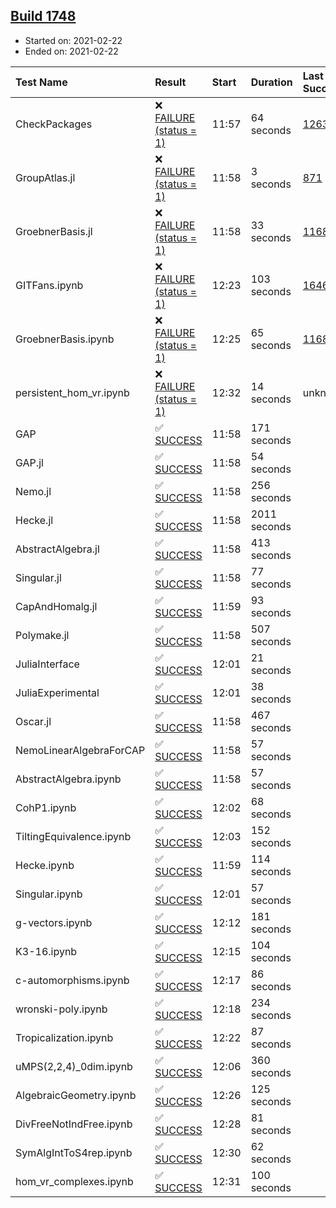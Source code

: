 ## [Build 1748](https://oscarci.mathematik.uni-kl.de/job/oscar-stable/1748/)

* Started on: 2021-02-22
* Ended on: 2021-02-22

| Test Name    | Result | Start | Duration | Last Success | First Failure |
|:-------------|:-------|:------|:---------|:-------------|:--------------|
| CheckPackages | ❌ [FAILURE (status = 1)](https://oscarci.mathematik.uni-kl.de/job/oscar-stable/1748/artifact/logs/build-1748/CheckPackages.log) | 11:57 | 64 seconds | [1263](https://oscarci.mathematik.uni-kl.de/job/oscar-stable/1263/) | [1264](https://oscarci.mathematik.uni-kl.de/job/oscar-stable/1264/) |
| GroupAtlas.jl | ❌ [FAILURE (status = 1)](https://oscarci.mathematik.uni-kl.de/job/oscar-stable/1748/artifact/logs/build-1748/GroupAtlas.jl.log) | 11:58 | 3 seconds | [871](https://oscarci.mathematik.uni-kl.de/job/oscar-stable/871/) | [872](https://oscarci.mathematik.uni-kl.de/job/oscar-stable/872/) |
| GroebnerBasis.jl | ❌ [FAILURE (status = 1)](https://oscarci.mathematik.uni-kl.de/job/oscar-stable/1748/artifact/logs/build-1748/GroebnerBasis.jl.log) | 11:58 | 33 seconds | [1168](https://oscarci.mathematik.uni-kl.de/job/oscar-stable/1168/) | [1169](https://oscarci.mathematik.uni-kl.de/job/oscar-stable/1169/) |
| GITFans.ipynb | ❌ [FAILURE (status = 1)](https://oscarci.mathematik.uni-kl.de/job/oscar-stable/1748/artifact/logs/build-1748/GITFans.ipynb.log) | 12:23 | 103 seconds | [1646](https://oscarci.mathematik.uni-kl.de/job/oscar-stable/1646/) | [1647](https://oscarci.mathematik.uni-kl.de/job/oscar-stable/1647/) |
| GroebnerBasis.ipynb | ❌ [FAILURE (status = 1)](https://oscarci.mathematik.uni-kl.de/job/oscar-stable/1748/artifact/logs/build-1748/GroebnerBasis.ipynb.log) | 12:25 | 65 seconds | [1168](https://oscarci.mathematik.uni-kl.de/job/oscar-stable/1168/) | [1169](https://oscarci.mathematik.uni-kl.de/job/oscar-stable/1169/) |
| persistent_hom_vr.ipynb | ❌ [FAILURE (status = 1)](https://oscarci.mathematik.uni-kl.de/job/oscar-stable/1748/artifact/logs/build-1748/persistent_hom_vr.ipynb.log) | 12:32 | 14 seconds | unknown | unknown |
| GAP | ✅ [SUCCESS](https://oscarci.mathematik.uni-kl.de/job/oscar-stable/1748/artifact/logs/build-1748/GAP.log) | 11:58 | 171 seconds |  |  |
| GAP.jl | ✅ [SUCCESS](https://oscarci.mathematik.uni-kl.de/job/oscar-stable/1748/artifact/logs/build-1748/GAP.jl.log) | 11:58 | 54 seconds |  |  |
| Nemo.jl | ✅ [SUCCESS](https://oscarci.mathematik.uni-kl.de/job/oscar-stable/1748/artifact/logs/build-1748/Nemo.jl.log) | 11:58 | 256 seconds |  |  |
| Hecke.jl | ✅ [SUCCESS](https://oscarci.mathematik.uni-kl.de/job/oscar-stable/1748/artifact/logs/build-1748/Hecke.jl.log) | 11:58 | 2011 seconds |  |  |
| AbstractAlgebra.jl | ✅ [SUCCESS](https://oscarci.mathematik.uni-kl.de/job/oscar-stable/1748/artifact/logs/build-1748/AbstractAlgebra.jl.log) | 11:58 | 413 seconds |  |  |
| Singular.jl | ✅ [SUCCESS](https://oscarci.mathematik.uni-kl.de/job/oscar-stable/1748/artifact/logs/build-1748/Singular.jl.log) | 11:58 | 77 seconds |  |  |
| CapAndHomalg.jl | ✅ [SUCCESS](https://oscarci.mathematik.uni-kl.de/job/oscar-stable/1748/artifact/logs/build-1748/CapAndHomalg.jl.log) | 11:59 | 93 seconds |  |  |
| Polymake.jl | ✅ [SUCCESS](https://oscarci.mathematik.uni-kl.de/job/oscar-stable/1748/artifact/logs/build-1748/Polymake.jl.log) | 11:58 | 507 seconds |  |  |
| JuliaInterface | ✅ [SUCCESS](https://oscarci.mathematik.uni-kl.de/job/oscar-stable/1748/artifact/logs/build-1748/JuliaInterface.log) | 12:01 | 21 seconds |  |  |
| JuliaExperimental | ✅ [SUCCESS](https://oscarci.mathematik.uni-kl.de/job/oscar-stable/1748/artifact/logs/build-1748/JuliaExperimental.log) | 12:01 | 38 seconds |  |  |
| Oscar.jl | ✅ [SUCCESS](https://oscarci.mathematik.uni-kl.de/job/oscar-stable/1748/artifact/logs/build-1748/Oscar.jl.log) | 11:58 | 467 seconds |  |  |
| NemoLinearAlgebraForCAP | ✅ [SUCCESS](https://oscarci.mathematik.uni-kl.de/job/oscar-stable/1748/artifact/logs/build-1748/NemoLinearAlgebraForCAP.log) | 11:58 | 57 seconds |  |  |
| AbstractAlgebra.ipynb | ✅ [SUCCESS](https://oscarci.mathematik.uni-kl.de/job/oscar-stable/1748/artifact/logs/build-1748/AbstractAlgebra.ipynb.log) | 11:58 | 57 seconds |  |  |
| CohP1.ipynb | ✅ [SUCCESS](https://oscarci.mathematik.uni-kl.de/job/oscar-stable/1748/artifact/logs/build-1748/CohP1.ipynb.log) | 12:02 | 68 seconds |  |  |
| TiltingEquivalence.ipynb | ✅ [SUCCESS](https://oscarci.mathematik.uni-kl.de/job/oscar-stable/1748/artifact/logs/build-1748/TiltingEquivalence.ipynb.log) | 12:03 | 152 seconds |  |  |
| Hecke.ipynb | ✅ [SUCCESS](https://oscarci.mathematik.uni-kl.de/job/oscar-stable/1748/artifact/logs/build-1748/Hecke.ipynb.log) | 11:59 | 114 seconds |  |  |
| Singular.ipynb | ✅ [SUCCESS](https://oscarci.mathematik.uni-kl.de/job/oscar-stable/1748/artifact/logs/build-1748/Singular.ipynb.log) | 12:01 | 57 seconds |  |  |
| g-vectors.ipynb | ✅ [SUCCESS](https://oscarci.mathematik.uni-kl.de/job/oscar-stable/1748/artifact/logs/build-1748/g-vectors.ipynb.log) | 12:12 | 181 seconds |  |  |
| K3-16.ipynb | ✅ [SUCCESS](https://oscarci.mathematik.uni-kl.de/job/oscar-stable/1748/artifact/logs/build-1748/K3-16.ipynb.log) | 12:15 | 104 seconds |  |  |
| c-automorphisms.ipynb | ✅ [SUCCESS](https://oscarci.mathematik.uni-kl.de/job/oscar-stable/1748/artifact/logs/build-1748/c-automorphisms.ipynb.log) | 12:17 | 86 seconds |  |  |
| wronski-poly.ipynb | ✅ [SUCCESS](https://oscarci.mathematik.uni-kl.de/job/oscar-stable/1748/artifact/logs/build-1748/wronski-poly.ipynb.log) | 12:18 | 234 seconds |  |  |
| Tropicalization.ipynb | ✅ [SUCCESS](https://oscarci.mathematik.uni-kl.de/job/oscar-stable/1748/artifact/logs/build-1748/Tropicalization.ipynb.log) | 12:22 | 87 seconds |  |  |
| uMPS(2,2,4)_0dim.ipynb | ✅ [SUCCESS](https://oscarci.mathematik.uni-kl.de/job/oscar-stable/1748/artifact/logs/build-1748/uMPS-2-2-4-_0dim.ipynb.log) | 12:06 | 360 seconds |  |  |
| AlgebraicGeometry.ipynb | ✅ [SUCCESS](https://oscarci.mathematik.uni-kl.de/job/oscar-stable/1748/artifact/logs/build-1748/AlgebraicGeometry.ipynb.log) | 12:26 | 125 seconds |  |  |
| DivFreeNotIndFree.ipynb | ✅ [SUCCESS](https://oscarci.mathematik.uni-kl.de/job/oscar-stable/1748/artifact/logs/build-1748/DivFreeNotIndFree.ipynb.log) | 12:28 | 81 seconds |  |  |
| SymAlgIntToS4rep.ipynb | ✅ [SUCCESS](https://oscarci.mathematik.uni-kl.de/job/oscar-stable/1748/artifact/logs/build-1748/SymAlgIntToS4rep.ipynb.log) | 12:30 | 62 seconds |  |  |
| hom_vr_complexes.ipynb | ✅ [SUCCESS](https://oscarci.mathematik.uni-kl.de/job/oscar-stable/1748/artifact/logs/build-1748/hom_vr_complexes.ipynb.log) | 12:31 | 100 seconds |  |  |
